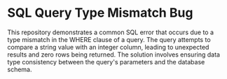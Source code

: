 # SQL Query Type Mismatch Bug
This repository demonstrates a common SQL error that occurs due to a type mismatch in the WHERE clause of a query.  The query attempts to compare a string value with an integer column, leading to unexpected results and zero rows being returned. The solution involves ensuring data type consistency between the query's parameters and the database schema.